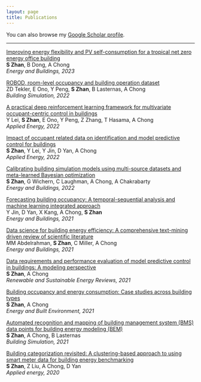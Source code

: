 ```yaml
---
layout: page
title: Publications
---
```


You can also browse my <a href="https://scholar.google.com/citations?user=XvWcVvUAAAAJ&hl=en">Google Scholar profile</a>.

---

[Improving energy flexibility and PV self-consumption for a tropical net zero energy office building](https://www.sciencedirect.com/science/article/abs/pii/S0378778822007770)<br>**S Zhan**, B Dong, A Chong<br>*Energy and Buildings, 2023*

[ROBOD, room-level occupancy and building operation dataset](https://link.springer.com/article/10.1007/s12273-022-0925-9)<br>ZD Tekler, E Ono, Y Peng, **S Zhan**, B Lasternas, A Chong<br>*Building Simulation, 2022*

[A practical deep reinforcement learning framework for multivariate occupant-centric control in buildings](https://www.sciencedirect.com/science/article/abs/pii/S0306261922010297)<br>Y Lei, **S Zhan**, E Ono, Y Peng, Z Zhang, T Hasama, A Chong<br>*Applied Energy, 2022*

[Impact of occupant related data on identification and model predictive control for buildings](https://www.sciencedirect.com/science/article/pii/S0306261922008881)<br>**S Zhan**, Y Lei, Y Jin, D Yan, A Chong<br>*Applied Energy, 2022*

[Calibrating building simulation models using multi-source datasets and meta-learned Bayesian optimization](https://www.sciencedirect.com/science/article/pii/S0378778822004492)<br>**S Zhan**, G Wichern, C Laughman, A Chong, A Chakrabarty<br>*Energy and Buildings, 2022*

[Forecasting building occupancy: A temporal-sequential analysis and machine learning integrated approach](https://www.sciencedirect.com/science/article/pii/S0378778821006460)<br>Y Jin, D Yan, X Kang, A Chong, **S Zhan**<br>*Energy and Buildings, 2021*

[Data science for building energy efficiency: A comprehensive text-mining driven review of scientific literature](https://www.sciencedirect.com/science/article/pii/S0378778821001699)<br>MM Abdelrahman, **S Zhan**, C Miller, A Chong<br>*Energy and Buildings, 2021*

[Data requirements and performance evaluation of model predictive control in buildings: A modeling perspective](https://www.sciencedirect.com/science/article/pii/S1364032121001295)<br>**S Zhan**, A Chong<br>*Renewable and Sustainable Energy Reviews, 2021*

[Building occupancy and energy consumption: Case studies across building types](https://www.sciencedirect.com/science/article/pii/S2666123320300829)<br>**S Zhan**, A Chong<br>*Energy and Built Environment, 2021*

[Automated recognition and mapping of building management system (BMS) data points for building energy modeling (BEM)](https://link.springer.com/article/10.1007/s12273-020-0612-7)<br>**S Zhan**, A Chong, B Lasternas<br>*Building Simulation, 2021*

[Building categorization revisited: A clustering-based approach to using smart meter data for building energy benchmarking](https://www.sciencedirect.com/science/article/pii/S0306261920304323)<br>**S Zhan**, Z Liu, A Chong, D Yan<br>*Applied energy, 2020*